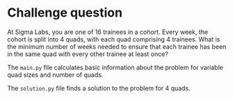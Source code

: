 # Challenge question
At Sigma Labs, you are one of 16 trainees in a cohort. Every week, the cohort is split into 4 quads, with each quad comprising 4 trainees. What is the minimum number of weeks needed to ensure that each trainee has been in the same quad with every other trainee at least once?

The `main.py` file calculates basic information about the problem for variable quad sizes and number of quads.

The `solution.py` file finds a solution to the problem for 4 quads.
